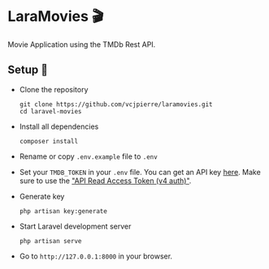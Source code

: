 # LaraMovies 🎬
 Movie Application using the TMDb Rest API.

## Setup 🚀

- Clone the repository
  
  ```
  git clone https://github.com/vcjpierre/laramovies.git
  cd laravel-movies
  ``` 


- Install all dependencies

  ```
  composer install
  ```

- Rename or copy `.env.example` file to `.env`

- Set your `TMDB_TOKEN` in your `.env` file. You can get an API key [here](https://www.themoviedb.org/documentation/api). Make sure to use the ["API Read Access Token (v4 auth)"](https://www.themoviedb.org/settings/api).

- Generate key
  
  ```
  php artisan key:generate
  ```

- Start Laravel development server
 
  ```
  php artisan serve
  ```

- Go to `http://127.0.0.1:8000` in your browser.
